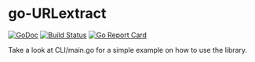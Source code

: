 # go-URLextract
[![GoDoc](https://godoc.org/github.com/koffeinsource/go-URLextract?status.svg)](https://godoc.org/github.com/koffeinsource/go-URLextract)
[![Build Status](https://travis-ci.org/koffeinsource/go-URLextract.svg?branch=master)](https://travis-ci.org/koffeinsource/go-URLextract)
[![Go Report Card](https://goreportcard.com/badge/github.com/koffeinsource/go-URLextract)](https://goreportcard.com/report/github.com/koffeinsource/go-URLextract)

Take a look at CLI/main.go for a simple example on how to use the library.
